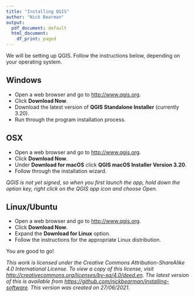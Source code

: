 ```yaml
---
title: "Installing QGIS"
author: "Nick Bearman"
output:
  pdf_document: default
  html_document:
    df_print: paged
---
```


We will be setting up QGIS. Follow the instructions below, depending on your operating system.

## Windows 

- Open a web browser and go to http://www.qgis.org.  
- Click **Download Now**.  
- Download the latest version of **QGIS Standalone Installer** (currently 3.20).  
- Run through the program installation process.  

## OSX

- Open a web browser and go to http://www.qgis.org.  
- Click **Download Now**.  
- Under **Download for macOS** click **QGIS macOS Installer Version 3.20**.  
- Follow through the installation wizard.  

*QGIS is not yet signed, so when you first launch the app, hold down the option key, right click on the QGIS app icon and choose Open.*

## Linux/Ubuntu

- Open a web browser and go to http://www.qgis.org.  
- Click **Download Now**.  
- Expand the **Download for Linux** option.  
- Follow the instructions for the appropriate Linux distribution.  
<!-- add more to this section -->

You are good to go!

*This work is licensed under the Creative Commons Attribution-ShareAlike 4.0 International License. To view a copy of this license, visit http://creativecommons.org/licenses/by-sa/4.0/deed.en. The latest version of this is available from https://github.com/nickbearman/installing-software. This version was created on 27/06/2021.*
